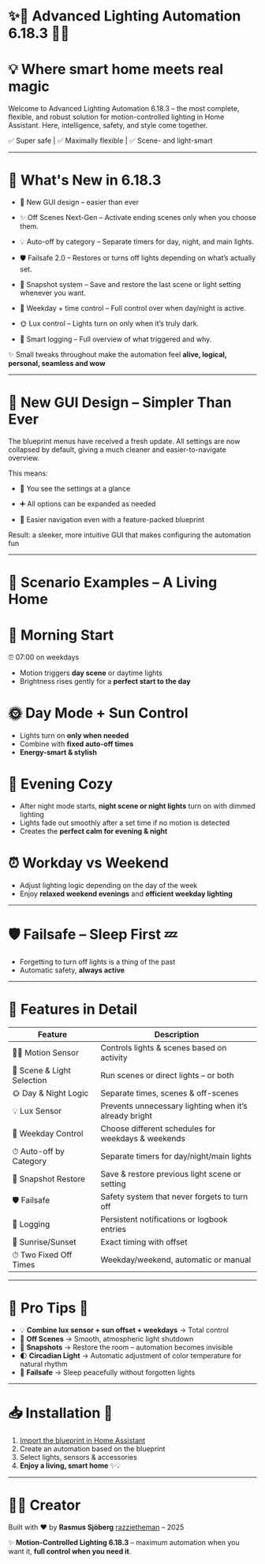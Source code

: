 # ✨🌟 Advanced Lighting Automation 6.18.3 🌟✨
# 💡 Where smart home meets real magic

Welcome to Advanced Lighting Automation 6.18.3 – the most complete, flexible, and robust solution for motion-controlled lighting in Home Assistant.
Here, intelligence, safety, and style come together.

✅ Super safe | ✅ Maximally flexible | ✅ Scene- and light-smart

---

# 🚀 What's New in 6.18.3

- 🎨 New GUI design – easier than ever

- ✨ Off Scenes Next-Gen – Activate ending scenes only when you choose them.

- 💡 Auto-off by category – Separate timers for day, night, and main lights.

- 🛡️ Failsafe 2.0 – Restores or turns off lights depending on what’s actually set.

- 📸 Snapshot system – Save and restore the last scene or light setting whenever you want.

- 📅 Weekday + time control – Full control over when day/night is active.

- 🌞 Lux control – Lights turn on only when it’s truly dark.

- 📝 Smart logging – Full overview of what triggered and why.

✨ Small tweaks throughout make the automation feel **alive, logical, personal, seamless and wow**

---

# 🎨 New GUI Design – Simpler Than Ever

The blueprint menus have received a fresh update.
All settings are now collapsed by default,
giving a much cleaner and easier-to-navigate overview.

This means:

- 🔽 You see the settings at a glance

- ➕ All options can be expanded as needed

- 🧭 Easier navigation even with a feature-packed blueprint

Result: a sleeker, more intuitive GUI that makes configuring the automation fun

---

# 🌅 **Scenario Examples – A Living Home**

# 🌄 Morning Start

⏰ 07:00 on weekdays

* Motion triggers **day scene** or daytime lights
* Brightness rises gently for a **perfect start to the day**

# 🌞 Day Mode + Sun Control

* Lights turn on **only when needed**
* Combine with **fixed auto-off times**
* **Energy-smart & stylish**

# 🌙 Evening Cozy

* After night mode starts, **night scene or night lights** turn on with dimmed lighting
* Lights fade out smoothly after a set time if no motion is detected
* Creates the **perfect calm for evening & night**

# ⏰ Workday vs Weekend

* Adjust lighting logic depending on the day of the week
* Enjoy **relaxed weekend evenings** and **efficient weekday lighting**

---

# 🛡️ **Failsafe – Sleep First** 💤

* Forgetting to turn off lights is a thing of the past
* Automatic safety, **always active**

---

# 🔧 **Features in Detail**

| Feature                    | Description                                            |
| -------------------------- | ------------------------------------------------------ |
| 🚶‍♂️ Motion Sensor        | Controls lights & scenes based on activity             |
| 🔘 Scene & Light Selection | Run scenes or direct lights – or both                  |
| 🌞 Day & Night Logic       | Separate times, scenes & off-scenes                    |
| 💡 Lux Sensor              | Prevents unnecessary lighting when it’s already bright |
| 📅 Weekday Control         | Choose different schedules for weekdays & weekends     |
| ⏱ Auto-off by Category     | Separate timers for day/night/main lights              |
| 📸 Snapshot Restore        | Save & restore previous light scene or setting         |
| 🛡️ Failsafe               | Safety system that never forgets to turn off           |
| 📝 Logging                 | Persistent notifications or logbook entries            |
| 🌅 Sunrise/Sunset          | Exact timing with offset                               |
| ⏱ Two Fixed Off Times      | Weekday/weekend, automatic or manual                   |

---

# 🌈 **Pro Tips** 🌟

- 💡 **Combine lux sensor + sun offset + weekdays** → Total control
- 🎨 **Off Scenes** → Smooth, atmospheric light shutdown
- 📸 **Snapshots** → Restore the room – automation becomes invisible
- 🌓 **Circadian Light** → Automatic adjustment of color temperature for natural rhythm
- 🛌 **Failsafe** → Sleep peacefully without forgotten lights

---

# 📥 **Installation** 🎉

1. [Import the blueprint in Home Assistant](https://my.home-assistant.io/redirect/blueprint_import/?blueprint_url=https://github.com/razzietheman/Advanced-Motion-Activated-Light-Blueprint/blob/main/Smarter_Lighting.yaml)
2. Create an automation based on the blueprint
3. Select lights, sensors & accessories
4. **Enjoy a living, smart home** ✨💡

---

# 👨‍💻 **Creator**

Built with ❤️ by **Rasmus Sjöberg** [razzietheman](https://github.com/razzietheman/) – 2025

✨ **Motion-Controlled Lighting 6.18.3** – maximum automation when you want it, **full control when you need it**.